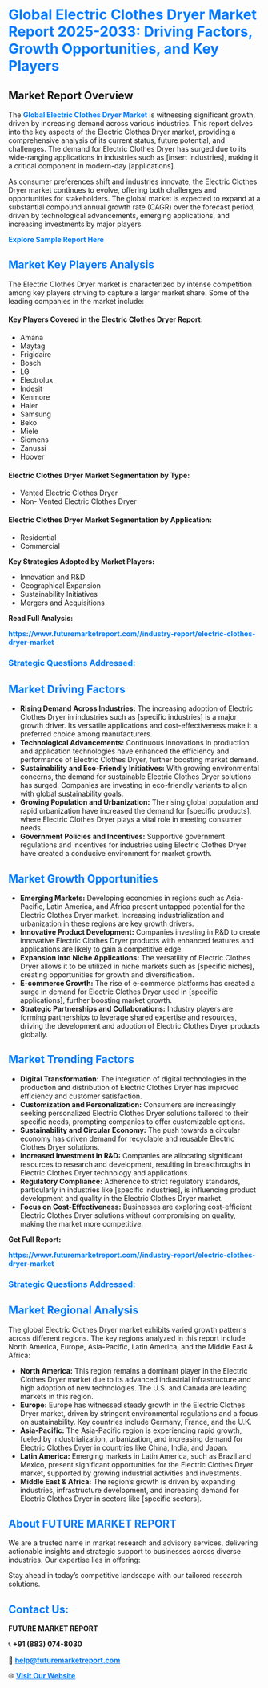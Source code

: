 <h1 style="color: #007BFF;">Global Electric Clothes Dryer Market Report 2025-2033: Driving Factors, Growth Opportunities, and Key Players</h1>

<section id="overview">
<h2>Market Report Overview</h2>
<p>The <a href="https://www.futuremarketreport.com//industry-report/electric-clothes-dryer-market" style="color: #007BFF; text-decoration: none;"><strong>Global Electric Clothes Dryer Market</strong></a> is witnessing significant growth, driven by increasing demand across various industries. This report delves into the key aspects of the Electric Clothes Dryer market, providing a comprehensive analysis of its current status, future potential, and challenges. The demand for Electric Clothes Dryer has surged due to its wide-ranging applications in industries such as [insert industries], making it a critical component in modern-day [applications].</p>
<p>As consumer preferences shift and industries innovate, the Electric Clothes Dryer market continues to evolve, offering both challenges and opportunities for stakeholders. The global market is expected to expand at a substantial compound annual growth rate (CAGR) over the forecast period, driven by technological advancements, emerging applications, and increasing investments by major players.</p>
</section>

<section id="overview">
<p><a href="https://www.futuremarketreport.com//request-sample/reportId=82088" style="color: #007BFF; text-decoration: none;"><strong>Explore Sample Report Here</strong></a></p>
</section>

<section id="key-players">
<h2 style="color: #007BFF;">Market Key Players Analysis</h2>
<p>The Electric Clothes Dryer market is characterized by intense competition among key players striving to capture a larger market share. Some of the leading companies in the market include:</p>
<h4>Key Players Covered in the Electric Clothes Dryer Report:</h4>
<ul><li>Amana</li><li>Maytag</li><li>Frigidaire</li><li>Bosch</li><li>LG</li><li>Electrolux</li><li>Indesit</li><li>Kenmore</li><li>Haier</li><li>Samsung</li><li>Beko</li><li>Miele</li><li>Siemens</li><li>Zanussi</li><li>Hoover</li></ul>
<h4>Electric Clothes Dryer Market Segmentation by Type:</h4>
<ul><li>Vented Electric Clothes Dryer</li><li>Non- Vented Electric Clothes Dryer</li></ul>

<h4>Electric Clothes Dryer Market Segmentation by Application:</h4>
<ul><li>Residential</li><li>Commercial</li></ul>
<p><strong>Key Strategies Adopted by Market Players:</strong></p>
<ul>
<li>Innovation and R&D</li>
<li>Geographical Expansion</li>
<li>Sustainability Initiatives</li>
<li>Mergers and Acquisitions</li>
</ul>
</section>

<section>
<p><strong>Read Full Analysis: </strong></p><a href="https://www.futuremarketreport.com//industry-report/electric-clothes-dryer-market" style="color: #007BFF; text-decoration: none;"><strong>https://www.futuremarketreport.com//industry-report/electric-clothes-dryer-market</strong></a>
<h3 style="color: #007BFF;">Strategic Questions Addressed:</h3>
</section>

<section id="driving-factors">
<h2 style="color: #007BFF;">Market Driving Factors</h2>
<ul>
<li><strong>Rising Demand Across Industries:</strong> The increasing adoption of Electric Clothes Dryer in industries such as [specific industries] is a major growth driver. Its versatile applications and cost-effectiveness make it a preferred choice among manufacturers.</li>
<li><strong>Technological Advancements:</strong> Continuous innovations in production and application technologies have enhanced the efficiency and performance of Electric Clothes Dryer, further boosting market demand.</li>
<li><strong>Sustainability and Eco-Friendly Initiatives:</strong> With growing environmental concerns, the demand for sustainable Electric Clothes Dryer solutions has surged. Companies are investing in eco-friendly variants to align with global sustainability goals.</li>
<li><strong>Growing Population and Urbanization:</strong> The rising global population and rapid urbanization have increased the demand for [specific products], where Electric Clothes Dryer plays a vital role in meeting consumer needs.</li>
<li><strong>Government Policies and Incentives:</strong> Supportive government regulations and incentives for industries using Electric Clothes Dryer have created a conducive environment for market growth.</li>
</ul>
</section>

<section id="growth-opportunities">
<h2 style="color: #007BFF;">Market Growth Opportunities</h2>
<ul>
<li><strong>Emerging Markets:</strong> Developing economies in regions such as Asia-Pacific, Latin America, and Africa present untapped potential for the Electric Clothes Dryer market. Increasing industrialization and urbanization in these regions are key growth drivers.</li>
<li><strong>Innovative Product Development:</strong> Companies investing in R&D to create innovative Electric Clothes Dryer products with enhanced features and applications are likely to gain a competitive edge.</li>
<li><strong>Expansion into Niche Applications:</strong> The versatility of Electric Clothes Dryer allows it to be utilized in niche markets such as [specific niches], creating opportunities for growth and diversification.</li>
<li><strong>E-commerce Growth:</strong> The rise of e-commerce platforms has created a surge in demand for Electric Clothes Dryer used in [specific applications], further boosting market growth.</li>
<li><strong>Strategic Partnerships and Collaborations:</strong> Industry players are forming partnerships to leverage shared expertise and resources, driving the development and adoption of Electric Clothes Dryer products globally.</li>
</ul>
</section>

<section id="trending-factors">
<h2 style="color: #007BFF;">Market Trending Factors</h2>
<ul>
<li><strong>Digital Transformation:</strong> The integration of digital technologies in the production and distribution of Electric Clothes Dryer has improved efficiency and customer satisfaction.</li>
<li><strong>Customization and Personalization:</strong> Consumers are increasingly seeking personalized Electric Clothes Dryer solutions tailored to their specific needs, prompting companies to offer customizable options.</li>
<li><strong>Sustainability and Circular Economy:</strong> The push towards a circular economy has driven demand for recyclable and reusable Electric Clothes Dryer solutions.</li>
<li><strong>Increased Investment in R&D:</strong> Companies are allocating significant resources to research and development, resulting in breakthroughs in Electric Clothes Dryer technology and applications.</li>
<li><strong>Regulatory Compliance:</strong> Adherence to strict regulatory standards, particularly in industries like [specific industries], is influencing product development and quality in the Electric Clothes Dryer market.</li>
<li><strong>Focus on Cost-Effectiveness:</strong> Businesses are exploring cost-efficient Electric Clothes Dryer solutions without compromising on quality, making the market more competitive.</li>
</ul>
</section>

<section>
<p><strong>Get Full Report: </strong></p><a href="https://www.futuremarketreport.com//industry-report/electric-clothes-dryer-market" style="color: #007BFF; text-decoration: none;"><strong>https://www.futuremarketreport.com//industry-report/electric-clothes-dryer-market</strong></a>
<h3 style="color: #007BFF;">Strategic Questions Addressed:</h3>
</section>


<section id="regional-analysis">
<h2 style="color: #007BFF;">Market Regional Analysis</h2>
<p>The global Electric Clothes Dryer market exhibits varied growth patterns across different regions. The key regions analyzed in this report include North America, Europe, Asia-Pacific, Latin America, and the Middle East & Africa:</p>
<ul>
<li><strong>North America:</strong> This region remains a dominant player in the Electric Clothes Dryer market due to its advanced industrial infrastructure and high adoption of new technologies. The U.S. and Canada are leading markets in this region.</li>
<li><strong>Europe:</strong> Europe has witnessed steady growth in the Electric Clothes Dryer market, driven by stringent environmental regulations and a focus on sustainability. Key countries include Germany, France, and the U.K.</li>
<li><strong>Asia-Pacific:</strong> The Asia-Pacific region is experiencing rapid growth, fueled by industrialization, urbanization, and increasing demand for Electric Clothes Dryer in countries like China, India, and Japan.</li>
<li><strong>Latin America:</strong> Emerging markets in Latin America, such as Brazil and Mexico, present significant opportunities for the Electric Clothes Dryer market, supported by growing industrial activities and investments.</li>
<li><strong>Middle East & Africa:</strong> The region’s growth is driven by expanding industries, infrastructure development, and increasing demand for Electric Clothes Dryer in sectors like [specific sectors].</li>
</ul>
</section>

<footer>
<h2 style="color: #007BFF;">About FUTURE MARKET REPORT</h2>
<p>We are a trusted name in market research and advisory services, delivering actionable insights and strategic support to businesses across diverse industries. Our expertise lies in offering:</p>

<p>Stay ahead in today’s competitive landscape with our tailored research solutions.</p>

<h2 style="color: #007BFF;">Contact Us:</h2>
<p><strong>FUTURE MARKET REPORT</strong></p>
<p>📞 <strong>+91 (883) 074-8030</strong></p>
<p>📧 <strong><a href="mailto:help@futuremarketreport.com" style="color: #007BFF;">help@futuremarketreport.com</a></strong></p>
<p>🌐 <strong><a href="https://www.futuremarketreport.com/" style="color: #007BFF;">Visit Our Website</a></strong></p>
</footer>